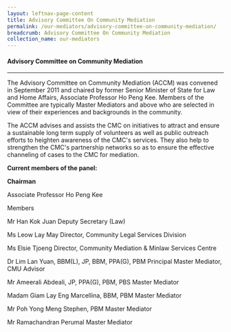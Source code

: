 ```yaml
---
layout: leftnav-page-content
title: Advisory Committee On Community Mediation
permalink: /our-mediators/advisory-committee-on-community-mediation/
breadcrumb: Advisory Committee On Community Mediation
collection_name: our-mediators
---
```


#### Advisory Committee on Community Mediation
---

The Advisory Committee on Community Mediation (ACCM) was convened in September 2011 and chaired by former Senior Minister of State for Law and Home Affairs, Associate Professor Ho Peng Kee. Members of the Committee are typically Master Mediators and above who are selected in view of their experiences and backgrounds in the community.

 
The ACCM advises and assists the CMC on initiatives to attract and ensure a sustainable long term supply of volunteers as well as public outreach efforts to heighten awareness of the CMC's services. They also help to strengthen the CMC's partnership networks so as to ensure the effective channeling of cases to the CMC for mediation.


**Current members of the panel:**

__Chairman__    

Associate Professor Ho Peng Kee


Members    

Mr Han Kok Juan
Deputy Secretary (Law)

Ms Leow Lay May
Director, Community Legal Services Division

Ms Elsie Tjoeng
Director, Community Mediation & Minlaw Services Centre

Dr Lim Lan Yuan, BBM(L), JP, BBM, PPA(G), PBM
Principal Master Mediator, CMU Advisor

Mr Ameerali Abdeali, JP, PPA(G), PBM, PBS
Master Mediator

Madam Giam Lay Eng Marcellina, BBM, PBM
Master Mediator

Mr Poh Yong Meng Stephen, PBM
Master Mediator

Mr Ramachandran Perumal
Master Mediator
